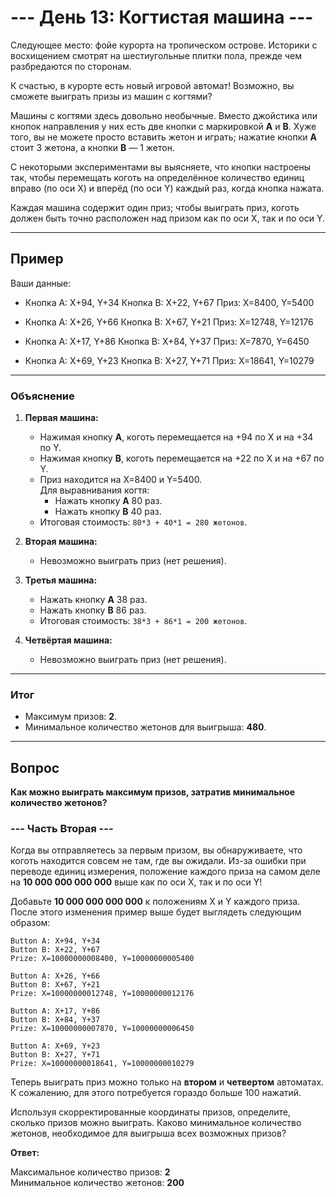 # --- День 13: Когтистая машина ---

Следующее место: фойе курорта на тропическом острове. Историки с восхищением смотрят на шестиугольные плитки пола, прежде чем разбредаются по сторонам.

К счастью, в курорте есть новый игровой автомат! Возможно, вы сможете выиграть призы из машин с когтями?

Машины с когтями здесь довольно необычные. Вместо джойстика или кнопок направления у них есть две кнопки с маркировкой **A** и **B**. Хуже того, вы не можете просто вставить жетон и играть; нажатие кнопки **A** стоит 3 жетона, а кнопки **B** — 1 жетон.

С некоторыми экспериментами вы выясняете, что кнопки настроены так, чтобы перемещать коготь на определённое количество единиц вправо (по оси X) и вперёд (по оси Y) каждый раз, когда кнопка нажата.

Каждая машина содержит один приз; чтобы выиграть приз, коготь должен быть точно расположен над призом как по оси X, так и по оси Y.

---

## Пример

Ваши данные:
- Кнопка A: X+94, Y+34 Кнопка B: X+22, Y+67 Приз: X=8400, Y=5400

- Кнопка A: X+26, Y+66 Кнопка B: X+67, Y+21 Приз: X=12748, Y=12176

- Кнопка A: X+17, Y+86 Кнопка B: X+84, Y+37 Приз: X=7870, Y=6450

- Кнопка A: X+69, Y+23 Кнопка B: X+27, Y+71 Приз: X=18641, Y=10279


---

### Объяснение

1. **Первая машина:**
   - Нажимая кнопку **A**, коготь перемещается на +94 по X и на +34 по Y.
   - Нажимая кнопку **B**, коготь перемещается на +22 по X и на +67 по Y.
   - Приз находится на X=8400 и Y=5400.  
     Для выравнивания когтя:
     - Нажать кнопку **A** 80 раз.
     - Нажать кнопку **B** 40 раз.
   - Итоговая стоимость: `80*3 + 40*1 = 280 жетонов`.

2. **Вторая машина:**
   - Невозможно выиграть приз (нет решения).

3. **Третья машина:**
   - Нажать кнопку **A** 38 раз.
   - Нажать кнопку **B** 86 раз.
   - Итоговая стоимость: `38*3 + 86*1 = 200 жетонов`.

4. **Четвёртая машина:**
   - Невозможно выиграть приз (нет решения).

---

### Итог
- Максимум призов: **2**.
- Минимальное количество жетонов для выигрыша: **480**.

---

## Вопрос
**Как можно выиграть максимум призов, затратив минимальное количество жетонов?**

### --- Часть Вторая ---

Когда вы отправляетесь за первым призом, вы обнаруживаете, что коготь находится совсем не там, где вы ожидали. Из-за ошибки при переводе единиц измерения, положение каждого приза на самом деле на **10 000 000 000 000** выше как по оси X, так и по оси Y!

Добавьте **10 000 000 000 000** к положениям X и Y каждого приза. После этого изменения пример выше будет выглядеть следующим образом:

```
Button A: X+94, Y+34
Button B: X+22, Y+67
Prize: X=10000000008400, Y=10000000005400

Button A: X+26, Y+66
Button B: X+67, Y+21
Prize: X=10000000012748, Y=10000000012176

Button A: X+17, Y+86
Button B: X+84, Y+37
Prize: X=10000000007870, Y=10000000006450

Button A: X+69, Y+23
Button B: X+27, Y+71
Prize: X=10000000018641, Y=10000000010279
```

Теперь выиграть приз можно только на **втором** и **четвертом** автоматах. К сожалению, для этого потребуется гораздо больше 100 нажатий.

Используя скорректированные координаты призов, определите, сколько призов можно выиграть. Каково минимальное количество жетонов, необходимое для выигрыша всех возможных призов?

**Ответ:**

Максимальное количество призов: **2**  
Минимальное количество жетонов: **200**
